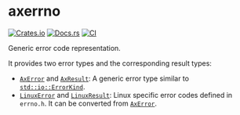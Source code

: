 # axerrno

[![Crates.io](https://img.shields.io/crates/v/axerrno)](https://crates.io/crates/axerrno)
[![Docs.rs](https://docs.rs/axerrno/badge.svg)](https://docs.rs/axerrno)
[![CI](https://github.com/arceos-org/axerrno/actions/workflows/ci.yml/badge.svg?branch=main)](https://github.com/arceos-org/axerrno/actions/workflows/ci.yml)

Generic error code representation.

It provides two error types and the corresponding result types:

- [`AxError`] and [`AxResult`]: A generic error type similar to
[`std::io::ErrorKind`].
- [`LinuxError`] and [`LinuxResult`]: Linux specific error codes defined in
`errno.h`. It can be converted from [`AxError`].

[`AxError`]: https://docs.rs/axerrno/latest/axerrno/enum.AxError.html
[`AxResult`]: https://docs.rs/axerrno/latest/axerrno/type.AxResult.html
[`LinuxError`]: https://docs.rs/axerrno/latest/axerrno/enum.LinuxError.html
[`LinuxResult`]: https://docs.rs/axerrno/latest/axerrno/type.LinuxResult.html
[`std::io::ErrorKind`]: https://doc.rust-lang.org/std/io/enum.ErrorKind.html
